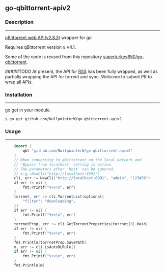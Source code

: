 
go-qbittorrent-apiv2
-----------------------
### Description
---------
[qBittorrent web API(v2.8.3)](https://github.com/qbittorrent/qBittorrent/wiki/WebUI-API-(qBittorrent-4.1)) wrapper for go

Requires qBittorrent version ≥ v4.1.



Some of the code is reused from this repository [superturkey650/go-qbittorrent](https://github.com/superturkey650/go-qbittorrent).

#####TODO
At present, the API for [RSS](https://github.com/qbittorrent/qBittorrent/wiki/WebUI-API-(qBittorrent-4.1)#rss-experimental) has been fully wrapped, as well as partially wrapping the API for torrent and sync. Welcome to submit PR to wrap all APIs.




### Installation
---------
 go get in your module.
```
$ go get github.com/NullpointerW/go-qbittorrent-apiv2
```

### Usage
---------
``` go
    import (
        qbt "github.com/NullpointerW/go-qbittorrent-apiv2"
    )
    // When connecting to qBittorrent on the local network and 
    // 'Bypass from localhost' setting is active.
    // The parameters after 'host' can be ignored.
    // e.g.:NewCli("http://localhost:8991")
    cli, err := NewCli("http://localhost:8991", "admin", "123456")
	if err != nil {
		fmt.Printf("%+v\n", err)
	}
    torrnet, err := cli.TorrentList(optional{
		"filter": "downloading",
	})
	if err != nil {
		fmt.Printf("%+v\n", err)
	}
	torrnetProp, err := cli.GetTorrentProperties(torrnet[0].Hash)
	if err != nil {
		fmt.Printf("%+v\n", err)
	}
	fmt.Println(torrnetProp.SavePath)
    m, err := cli.LsAutoDLRule()
	if err != nil {
		fmt.Printf("%+v\n", err)
	}
	fmt.Println(m)

```
